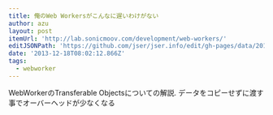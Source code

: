 ```yaml
---
title: 俺のWeb Workersがこんなに遅いわけがない
author: azu
layout: post
itemUrl: 'http://lab.sonicmoov.com/development/web-workers/'
editJSONPath: 'https://github.com/jser/jser.info/edit/gh-pages/data/2013/12/index.json'
date: '2013-12-18T08:02:12.866Z'
tags:
  - webworker
---
```

WebWorkerのTransferable Objectsについての解説.
データをコピーせずに渡す事でオーバーヘッドが少なくなる
